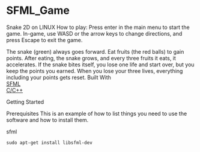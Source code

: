# SFML_Game
Snake 2D on LINUX
How to play: Press enter in the main menu to start the game. In-game, use WASD or the arrow keys to change directions, and press Escape to exit the game.

The snake (green) always goes forward. Eat fruits (the red balls) to gain points. After eating, the snake grows, and every three fruits it eats, it accelerates. If the snake bites itself, you lose one life and start over, but you keep the points you earned. When you lose your three lives, everything including your points gets reset.
Built With  
 [SFML](https://www.sfml-dev.org/index.php)  
 [C/C++]()

Getting Started




Prerequisites
This is an example of how to list things you need to use the software and how to install them.


sfml
```
sudo apt-get install libsfml-dev
```



